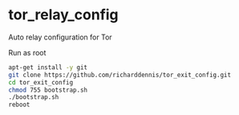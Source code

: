 # tor_relay_config
Auto relay configuration for Tor

Run as root

```sh
apt-get install -y git
git clone https://github.com/richarddennis/tor_exit_config.git
cd tor_exit_config
chmod 755 bootstrap.sh
./bootstrap.sh
reboot
```
